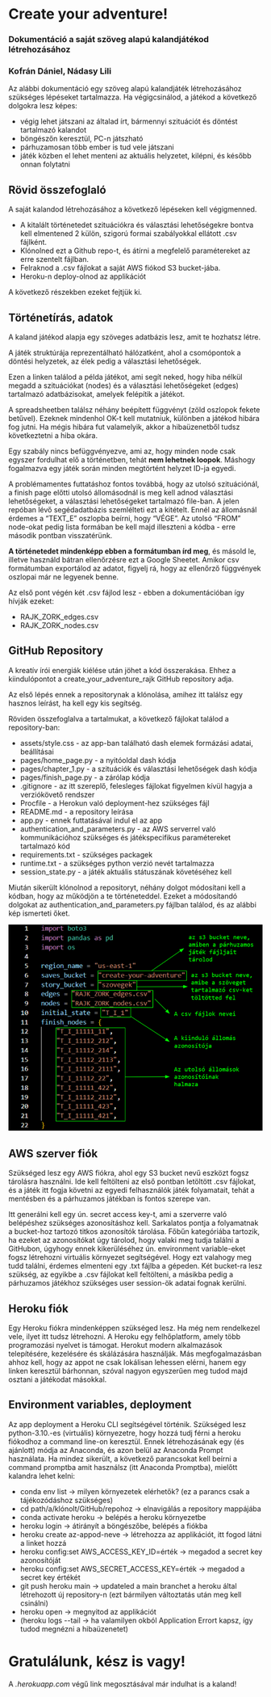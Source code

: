 
# Create your adventure!
### Dokumentáció a saját szöveg alapú kalandjátékod létrehozásához
### Kofrán Dániel, Nádasy Lili 

Az alábbi dokumentáció egy szöveg alapú kalandjáték létrehozásához szükséges lépéseket tartalmazza. Ha végigcsinálod, a játékod a következő dolgokra lesz képes: 
- végig lehet játszani az általad írt, bármennyi szituációt és döntést tartalmazó kalandot
- böngészőn keresztül, PC-n játszható
- párhuzamosan több ember is tud vele játszani
- játék közben el lehet menteni az aktuális helyzetet, kilépni, és később onnan folytatni 

## Rövid összefoglaló

A saját kalandod létrehozásához a következő lépéseken kell végigmenned.
- A kitalált történetedet szituációkra és választási lehetőségekre bontva kell elmentened 2 külön, szigorú formai szabályokkal ellátott .csv fájlként.
- Klónolned ezt a Github repo-t, és átírni a megfelelő paramétereket az erre szentelt fájlban.
- Felraknod a .csv fájlokat a saját AWS fiókod S3 bucket-jába.
- Heroku-n deploy-olnod az applikációt

A következő részekben ezeket fejtjük ki.


## Történetírás, adatok


A kaland játékod alapja egy szöveges adatbázis lesz, amit te hozhatsz létre.

A játék struktúrája reprezentálható hálózatként, ahol a csomópontok a döntési helyzetek, az élek pedig a választási lehetőségek.

Ezen a linken találod a példa játékot, ami segít neked, hogy hiba nélkül megadd a szituációkat (nodes) és a választási lehetőségeket (edges) tartalmazó adatbázisokat, amelyek felépítik a játékot. 



A spreadsheetben találsz néhány beépített függvényt (zöld oszlopok fekete betűvel). Ezeknek mindenhol OK-t kell mutatniuk, különben a játékod hibára fog jutni. Ha mégis hibára fut valamelyik, akkor a hibaüzenetből tudsz következtetni a hiba okára.


Egy szabály nincs befüggvényezve, ami az, hogy minden node csak egyszer fordulhat elő a történetben, tehát **nem lehetnek loopok**. Máshogy fogalmazva egy játék során minden megtörtént helyzet ID-ja egyedi.


A problémamentes futtatáshoz fontos továbbá, hogy az utolsó szituációnál, a finish page előtti utolsó állomásodnál is meg kell adnod választási lehetőségeket, a választási lehetőségeket tartalmazó file-ban. A jelen repóban lévő segédadatbázis szemlélteti ezt a kitételt. Ennél az állomásnál érdemes a “TEXT_E” oszlopba beírni, hogy “VÉGE”. Az utolsó “FROM” node-okat pedig lista formában be kell majd illeszteni a kódba - erre második pontban visszatérünk.


**A történetedet mindenképp ebben a formátumban írd meg**, és másold le, illetve használd bátran ellenőrzésre ezt a Google Sheetet. Amikor csv formátumban exportálod az adatot, figyelj rá, hogy az ellenőrző függvények oszlopai már ne legyenek benne. 


Az első pont végén két .csv fájlod lesz - ebben a dokumentációban így hívják ezeket: 
- RAJK_ZORK_edges.csv
- RAJK_ZORK_nodes.csv


## GitHub Repository


A kreatív írói energiák kiélése után jöhet a kód összerakása. Ehhez a kiindulópontot a create_your_adventure_rajk GitHub repository adja. 

Az első lépés ennek a repositorynak a klónolása, amihez itt találsz egy hasznos leírást, ha kell egy kis segítség.

Röviden összefoglalva a tartalmukat, a következő fájlokat találod a repository-ban: 

- assets/style.css - az app-ban található dash elemek formázási adatai, beállításai
- pages/home_page.py - a nyitóoldal dash kódja
- pages/chapter_1.py - a szituációk és választási lehetőségek dash kódja
- pages/finish_page.py - a zárólap kódja
- .gitignore - az itt szereplő, felesleges fájlokat figyelmen kívül hagyja a verziókövető rendszer
- Procfile - a Herokun való deployment-hez szükséges fájl
- README.md - a repository leírása
- app.py - ennek futtatásával indul el az app
- authentication_and_parameters.py - az AWS serverrel való kommunikációhoz szükséges és játékspecifikus paramétereket tartalmazó kód
- requirements.txt - szükséges packagek
- runtime.txt - a szükséges python verzió nevét tartalmazza
- session_state.py - a játék aktuális státuszának követéséhez kell

Miután sikerült klónolnod a repositoryt, néhány dolgot módosítani kell a kódban, hogy az működjön a te történeteddel. Ezeket a módosítandó dolgokat az authentication_and_parameters.py fájlban találod, és az alábbi kép ismerteti őket.

![alt text](https://github.com/lilibenedikta/create_your_adventure_rajk/blob/update_markdown/docu_image.png?raw=true)


## AWS szerver fiók

Szükséged lesz egy AWS fiókra, ahol egy S3 bucket nevű eszközt fogsz tárolásra használni. Ide kell feltölteni az első pontban letöltött .csv fájlokat, és a játék itt fogja követni az egyedi felhasználók játék folyamatait, tehát a mentésben és a párhuzamos játékban is fontos szerepe van.

Itt generálni kell egy ún. secret access key-t, ami a szerverre való belépéshez szükséges azonosításhoz kell. Sarkalatos pontja a folyamatnak a bucket-hoz tartozó titkos azonosítók tárolása. Főbűn kategóriába tartozik, ha ezeket az azonosítókat úgy tárolod, hogy valaki meg tudja találni a GitHubon, úgyhogy ennek kikerüléséhez ún. environment variable-eket fogsz létrehozni virtuális környezet segítségével. Hogy ezt valahogy meg tudd találni, érdemes elmenteni egy .txt fájlba a gépeden. 
Két bucket-ra lesz szükség, az egyikbe a .csv fájlokat kell feltölteni, a másikba pedig a párhuzamos játékhoz szükséges user session-ök adatai fognak kerülni.


## Heroku fiók

Egy Heroku fiókra mindenképpen szükséged lesz. Ha még nem rendelkezel vele, ilyet itt tudsz létrehozni. A Heroku egy felhőplatform, amely több programozási nyelvet is támogat. Herokut modern alkalmazások telepítésére, kezelésére és skálázására használják. 
Más megfogalmazásban ahhoz kell, hogy az appot ne csak lokálisan lehessen elérni, hanem egy linken keresztül bárhonnan, szóval nagyon egyszerűen meg tudod majd osztani a játékodat másokkal. 


## Environment variables, deployment

Az app deployment a Heroku CLI segítségével történik. Szükséged lesz python-3.10.-es (virtuális) környezetre, hogy hozzá tudj férni a heroku fiókodhoz a command line-on keresztül. Ennek létrehozásának egy (és ajánlott) módja az Anaconda, és azon belül az Anaconda Prompt használata. 
Ha mindez sikerült, a következő parancsokat kell beírni a command promptba amit használsz (itt Anaconda Promptba), mielőtt kalandra lehet kelni:

- conda env list → milyen környezetek elérhetők? (ez a parancs csak a tájékozódáshoz szükséges)
- cd path/a/klónolt/GitHub/repohoz → elnavigálás a repository mappájába
- conda activate heroku → belépés a heroku környezetbe
- heroku login → átirányít a böngészőbe, belépés a fiókba
- heroku create az-appod-neve → létrehozza az applikációt, itt fogod látni a linket hozzá
- heroku config:set AWS_ACCESS_KEY_ID=érték → megadod a secret key azonosítóját
- heroku config:set AWS_SECRET_ACCESS_KEY=érték → megadod a secret key értékét
- git push heroku main → updateled a main branchet a heroku által létrehozott új repository-n (ezt bármilyen változtatás után meg kell csinálni)
- heroku open → megnyitod az applikációt
- (heroku logs --tail → ha valamilyen okból Application Errort kapsz, így tudod megnézni a hibaüzenetet)

# Gratulálunk, kész is vagy!

A *.herokuapp.com* végű link megosztásával már indulhat is a kaland!
